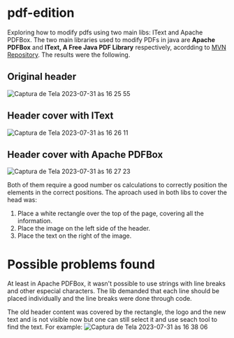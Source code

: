 # pdf-edition
Exploring how to modify pdfs using two main libs: IText and Apache PDFBox. The two main libraries used to modify PDFs in java are **Apache PDFBox** and 
**IText, A Free Java PDF Library** respectively, acordding to [MVN Repository](https://mvnrepository.com/open-source/pdf-libraries). The results were the following.

## Original header
![Captura de Tela 2023-07-31 às 16 25 55](https://github.com/rogerio-neto/pdf-edition/assets/110910861/a59693b5-5724-4999-9045-47dffe8532a5)

## Header cover with IText
![Captura de Tela 2023-07-31 às 16 26 11](https://github.com/rogerio-neto/pdf-edition/assets/110910861/e94c198c-12eb-4f19-834c-bb86f87589ba)

## Header cover with Apache PDFBox
![Captura de Tela 2023-07-31 às 16 27 23](https://github.com/rogerio-neto/pdf-edition/assets/110910861/40656fd6-4a63-49b9-bab4-8a54d64572e0)


Both of them require a good number os calculations to correctly position the elements in the correct positions. The aproach used in both libs to cover the head was:

1. Place a white rectangle over the top of the page, covering all the information.
2. Place the image on the left side of the header.
3. Place the text on the right of the image.

# Possible problems found
At least in Apache PDFBox, it wasn't possible to use strings with line breaks and other especial characters. The lib demanded that each line should be placed
individually and the line breaks were done through code.

The old header content was covered by the rectangle, the logo and the new text and is not visible now but one can still select it and use seach tool to find the text. For example:
![Captura de Tela 2023-07-31 às 16 38 06](https://github.com/rogerio-neto/pdf-edition/assets/110910861/21b42cb3-a578-4414-870c-2dff098d119a)
